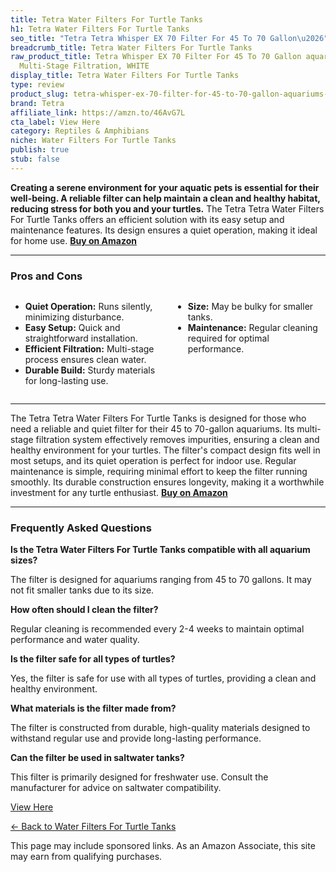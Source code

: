 ```yaml
---
title: Tetra Water Filters For Turtle Tanks
h1: Tetra Water Filters For Turtle Tanks
seo_title: "Tetra Tetra Whisper EX 70 Filter For 45 To 70 Gallon\u2026"
breadcrumb_title: Tetra Water Filters For Turtle Tanks
raw_product_title: Tetra Whisper EX 70 Filter For 45 To 70 Gallon aquariums, Silent
  Multi-Stage Filtration, WHITE
display_title: Tetra Water Filters For Turtle Tanks
type: review
product_slug: tetra-whisper-ex-70-filter-for-45-to-70-gallon-aquariums-silent-multi-s-8427ff4a
brand: Tetra
affiliate_link: https://amzn.to/46AvG7L
cta_label: View Here
category: Reptiles & Amphibians
niche: Water Filters For Turtle Tanks
publish: true
stub: false
---
```


<div id="intro" class="full-width">
  <p><strong>Creating a serene environment for your aquatic pets is essential for their well-being. A reliable filter can help maintain a clean and healthy habitat, reducing stress for both you and your turtles.</strong> The Tetra Tetra Water Filters For Turtle Tanks offers an efficient solution with its easy setup and maintenance features. Its design ensures a quiet operation, making it ideal for home use. <a href="https://amzn.to/46AvG7L" rel="nofollow sponsored noopener" target="_blank"><strong>Buy on Amazon</strong></a></p>
</div>

<hr />
<h3 id="pros-cons">Pros and Cons</h3>
<div class="pc-grid" style="display:grid;grid-template-columns:1fr 1fr;gap:16px;">
  <ul>
    <li><strong>Quiet Operation:</strong> Runs silently, minimizing disturbance.</li>
    <li><strong>Easy Setup:</strong> Quick and straightforward installation.</li>
    <li><strong>Efficient Filtration:</strong> Multi-stage process ensures clean water.</li>
    <li><strong>Durable Build:</strong> Sturdy materials for long-lasting use.</li>
  </ul>
  <ul>
    <li><strong>Size:</strong> May be bulky for smaller tanks.</li>
    <li><strong>Maintenance:</strong> Regular cleaning required for optimal performance.</li>
  </ul>
</div>
<hr />

<div class="full-width">
  <p>The Tetra Tetra Water Filters For Turtle Tanks is designed for those who need a reliable and quiet filter for their 45 to 70-gallon aquariums. Its multi-stage filtration system effectively removes impurities, ensuring a clean and healthy environment for your turtles. The filter's compact design fits well in most setups, and its quiet operation is perfect for indoor use. Regular maintenance is simple, requiring minimal effort to keep the filter running smoothly. Its durable construction ensures longevity, making it a worthwhile investment for any turtle enthusiast. <a href="https://amzn.to/46AvG7L" rel="nofollow sponsored noopener" target="_blank"><strong>Buy on Amazon</strong></a></p>
</div>

<hr />
<h3 id="faqs">Frequently Asked Questions</h3>

<p><strong>Is the Tetra Water Filters For Turtle Tanks compatible with all aquarium sizes?</strong></p>
<p>The filter is designed for aquariums ranging from 45 to 70 gallons. It may not fit smaller tanks due to its size.</p>

<p><strong>How often should I clean the filter?</strong></p>
<p>Regular cleaning is recommended every 2-4 weeks to maintain optimal performance and water quality.</p>

<p><strong>Is the filter safe for all types of turtles?</strong></p>
<p>Yes, the filter is safe for use with all types of turtles, providing a clean and healthy environment.</p>

<p><strong>What materials is the filter made from?</strong></p>
<p>The filter is constructed from durable, high-quality materials designed to withstand regular use and provide long-lasting performance.</p>

<p><strong>Can the filter be used in saltwater tanks?</strong></p>
<p>This filter is primarily designed for freshwater use. Consult the manufacturer for advice on saltwater compatibility.</p>
<p><a class="btn" href="https://amzn.to/46AvG7L" target="_blank" rel="nofollow sponsored noopener">View Here</a></p>
<p><a href="/roundups/reptiles-amphibians/water-filters-for-turtle-tanks/">← Back to Water Filters For Turtle Tanks</a></p>
<aside class="disclosure">This page may include sponsored links. As an Amazon Associate, this site may earn from qualifying purchases.</aside>
